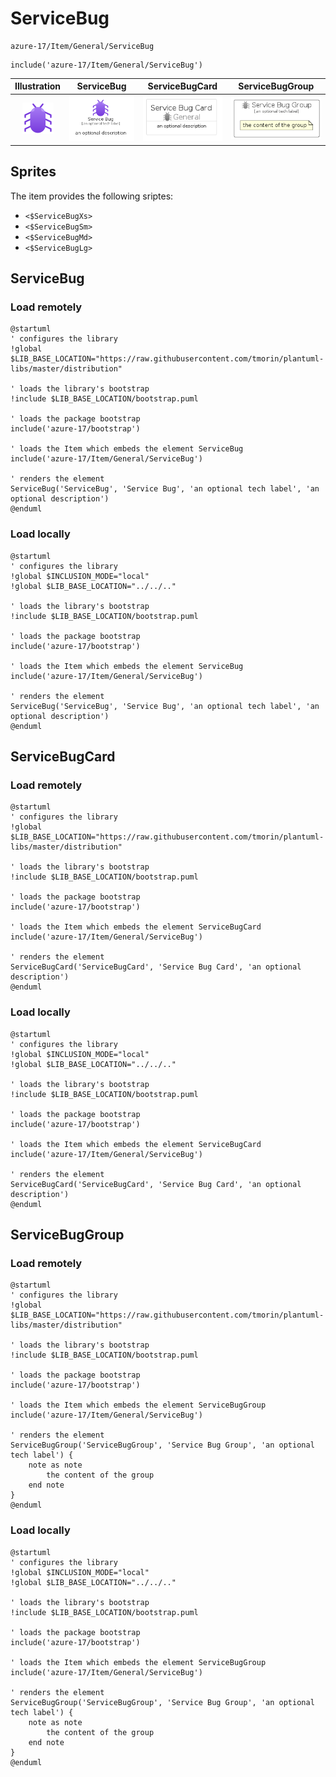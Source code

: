 # ServiceBug


```text
azure-17/Item/General/ServiceBug
```

```text
include('azure-17/Item/General/ServiceBug')
```



| Illustration | ServiceBug | ServiceBugCard | ServiceBugGroup |
| :---: | :---: | :---: | :---: |
| ![illustration for Illustration](../../../azure-17/Item/General/ServiceBug.png) | ![illustration for ServiceBug](../../../azure-17/Item/General/ServiceBug.Local.png) | ![illustration for ServiceBugCard](../../../azure-17/Item/General/ServiceBugCard.Local.png) | ![illustration for ServiceBugGroup](../../../azure-17/Item/General/ServiceBugGroup.Local.png) |



## Sprites
The item provides the following sriptes:

- `<$ServiceBugXs>`
- `<$ServiceBugSm>`
- `<$ServiceBugMd>`
- `<$ServiceBugLg>`





## ServiceBug

### Load remotely
```plantuml
@startuml
' configures the library
!global $LIB_BASE_LOCATION="https://raw.githubusercontent.com/tmorin/plantuml-libs/master/distribution"

' loads the library's bootstrap
!include $LIB_BASE_LOCATION/bootstrap.puml

' loads the package bootstrap
include('azure-17/bootstrap')

' loads the Item which embeds the element ServiceBug
include('azure-17/Item/General/ServiceBug')

' renders the element
ServiceBug('ServiceBug', 'Service Bug', 'an optional tech label', 'an optional description')
@enduml
```

### Load locally
```plantuml
@startuml
' configures the library
!global $INCLUSION_MODE="local"
!global $LIB_BASE_LOCATION="../../.."

' loads the library's bootstrap
!include $LIB_BASE_LOCATION/bootstrap.puml

' loads the package bootstrap
include('azure-17/bootstrap')

' loads the Item which embeds the element ServiceBug
include('azure-17/Item/General/ServiceBug')

' renders the element
ServiceBug('ServiceBug', 'Service Bug', 'an optional tech label', 'an optional description')
@enduml
```

## ServiceBugCard

### Load remotely
```plantuml
@startuml
' configures the library
!global $LIB_BASE_LOCATION="https://raw.githubusercontent.com/tmorin/plantuml-libs/master/distribution"

' loads the library's bootstrap
!include $LIB_BASE_LOCATION/bootstrap.puml

' loads the package bootstrap
include('azure-17/bootstrap')

' loads the Item which embeds the element ServiceBugCard
include('azure-17/Item/General/ServiceBug')

' renders the element
ServiceBugCard('ServiceBugCard', 'Service Bug Card', 'an optional description')
@enduml
```

### Load locally
```plantuml
@startuml
' configures the library
!global $INCLUSION_MODE="local"
!global $LIB_BASE_LOCATION="../../.."

' loads the library's bootstrap
!include $LIB_BASE_LOCATION/bootstrap.puml

' loads the package bootstrap
include('azure-17/bootstrap')

' loads the Item which embeds the element ServiceBugCard
include('azure-17/Item/General/ServiceBug')

' renders the element
ServiceBugCard('ServiceBugCard', 'Service Bug Card', 'an optional description')
@enduml
```

## ServiceBugGroup

### Load remotely
```plantuml
@startuml
' configures the library
!global $LIB_BASE_LOCATION="https://raw.githubusercontent.com/tmorin/plantuml-libs/master/distribution"

' loads the library's bootstrap
!include $LIB_BASE_LOCATION/bootstrap.puml

' loads the package bootstrap
include('azure-17/bootstrap')

' loads the Item which embeds the element ServiceBugGroup
include('azure-17/Item/General/ServiceBug')

' renders the element
ServiceBugGroup('ServiceBugGroup', 'Service Bug Group', 'an optional tech label') {
    note as note
        the content of the group
    end note
}
@enduml
```

### Load locally
```plantuml
@startuml
' configures the library
!global $INCLUSION_MODE="local"
!global $LIB_BASE_LOCATION="../../.."

' loads the library's bootstrap
!include $LIB_BASE_LOCATION/bootstrap.puml

' loads the package bootstrap
include('azure-17/bootstrap')

' loads the Item which embeds the element ServiceBugGroup
include('azure-17/Item/General/ServiceBug')

' renders the element
ServiceBugGroup('ServiceBugGroup', 'Service Bug Group', 'an optional tech label') {
    note as note
        the content of the group
    end note
}
@enduml
```


